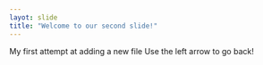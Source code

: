 ```yaml
---
layot: slide
title: "Welcome to our second slide!"
---
```

My first attempt at adding a new file
Use the left arrow to go back!
